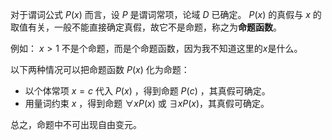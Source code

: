 


对于谓词公式 $P(x)$ 而言，设 $P$ 是谓词常项，论域 $D$ 已确定。 $P(x)$ 的真假与 $x$ 的取值有关，一般不能直接确定真假，故它不是命题，称之为**命题函数**。

例如： $x>1$ 不是个命题，而是个命题函数，因为我不知道这里的$x$是什么。

以下两种情况可以把命题函数 $P(x)$ 化为命题：

- 以个体常项 $x=c$ 代入 $P(x)$ ，得到命题 $P(c)$ ，其真假可确定。
- 用量词约束 $x$ ，得到命题 $\forall xP(x)$ 或 $\exists xP(x)$，其真假可确定。

总之，命题中不可出现自由变元。

